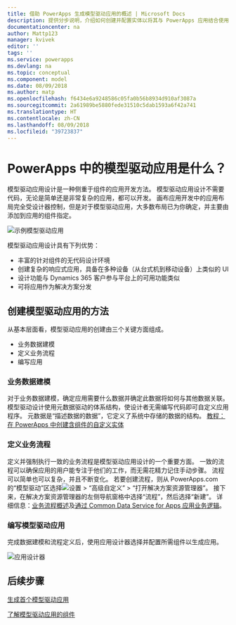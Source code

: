 ```yaml
---
title: 借助 PowerApps 生成模型驱动应用的概述 | Microsoft Docs
description: 提供分步说明，介绍如何创建并配置实体以将其与 PowerApps 应用结合使用。
documentationcenter: na
author: Mattp123
manager: kvivek
editor: ''
tags: ''
ms.service: powerapps
ms.devlang: na
ms.topic: conceptual
ms.component: model
ms.date: 08/09/2018
ms.author: matp
ms.openlocfilehash: f6434e6a9248586c05fa0b56b8934d910af3087a
ms.sourcegitcommit: 2a61989be5880fede31510c5dab1593a6f42a741
ms.translationtype: HT
ms.contentlocale: zh-CN
ms.lasthandoff: 08/09/2018
ms.locfileid: "39723837"
---
```

# <a name="what-are-model-driven-apps-in-powerapps"></a>PowerApps 中的模型驱动应用是什么？

模型驱动应用设计是一种侧重于组件的应用开发方法。 模型驱动应用设计不需要代码，无论是简单还是非常复杂的应用，都可以开发。  画布应用开发中的应用布局完全受设计器控制，但是对于模型驱动应用，大多数布局已为你确定，并主要由添加到应用的组件指定。 

![示例模型驱动应用](media/model-driven-app-overview/model-app-sample.png)

模型驱动应用设计具有下列优势：
- 丰富的针对组件的无代码设计环境 
- 创建复杂的响应式应用，具备在多种设备（从台式机到移动设备）上类似的 UI
- 设计功能与 Dynamics 365 客户参与平台上的可用功能类似 
- 可将应用作为解决方案分发
 
## <a name="the-approach-to-model-driven-app-making"></a>创建模型驱动应用的方法
从基本层面看，模型驱动应用的创建由三个关键方面组成。

- 业务数据建模 
- 定义业务流程 
- 编写应用

### <a name="modeling-business-data"></a>业务数据建模
对于业务数据建模，确定应用需要什么数据并确定此数据将如何与其他数据关联。 模型驱动设计使用元数据驱动的体系结构，使设计者无需编写代码即可自定义应用程序。 元数据是“描述数据的数据”，它定义了系统中存储的数据的结构。 [教程：在 PowerApps 中创建含组件的自定义实体](../common-data-service/create-custom-entity.md)

### <a name="defining-business-processes"></a>定义业务流程
定义并强制执行一致的业务流程是模型驱动应用设计的一个重要方面。 一致的流程可以确保应用的用户能专注于他们的工作，而无需花精力记住手动步骤。 流程可以简单也可以复杂，并且不断变化。 若要创建流程，则从 PowerApps.com 的“模型驱动”区选择![设置](media/powerapps-gear.png)  > “高级自定义” > “打开解决方案资源管理器”。 接下来，在解决方案资源管理器的左侧导航窗格中选择“流程”，然后选择“新建”。 详细信息：[业务流程概述](/flow/business-process-flows-overview)及[通过 Common Data Service for Apps 应用业务逻辑](../common-data-service/cds-processes.md)。 

### <a name="composing-the-model-driven-app"></a>编写模型驱动应用
完成数据建模和流程定义后，使用应用设计器选择并配置所需组件以生成应用。

![应用设计器](media/model-driven-app-overview/app-designer.png)

## <a name="next-steps"></a>后续步骤

[生成首个模型驱动应用](build-first-model-driven-app.md)

[了解模型驱动应用的组件](model-driven-app-components.md)

